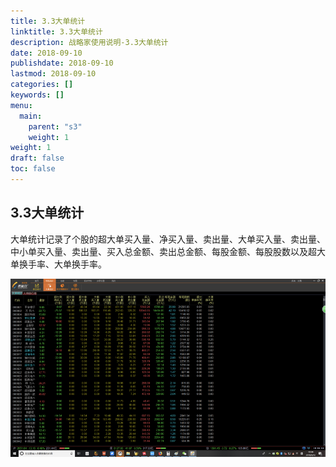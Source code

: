 ```yaml
---
title: 3.3大单统计
linktitle: 3.3大单统计
description: 战略家使用说明-3.3大单统计
date: 2018-09-10
publishdate: 2018-09-10
lastmod: 2018-09-10
categories: []
keywords: []
menu:
  main:
    parent: "s3"
    weight: 1
weight: 1
draft: false
toc: false
---
```


## 3.3大单统计

大单统计记录了个股的超大单买入量、净买入量、卖出量、大单买入量、卖出量、中小单买入量、卖出量、买入总金额、卖出总金额、每股金额、每股股数以及超大单换手率、大单换手率。

![](/assets/hld_dadantj.png)

